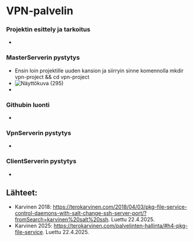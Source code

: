 # VPN-palvelin
### Projektin esittely ja tarkoitus
- 
### MasterServerin pystytys
- Ensin loin projektille uuden kansion ja siirryin sinne komennolla mkdir vpn-project && cd vpn-project
- ![Näyttökuva (295)](https://github.com/user-attachments/assets/781d1a51-6e0c-4e3e-8dc8-609a984b848f)
- 

### Githubin luonti
- 
### VpnServerin pystytys
- 
### ClientServerin pystytys
- 

## Lähteet:
- Karvinen 2018: https://terokarvinen.com/2018/04/03/pkg-file-service-control-daemons-with-salt-change-ssh-server-port/?fromSearch=karvinen%20salt%20ssh. Luettu 22.4.2025.
- Karvinen 2025: https://terokarvinen.com/palvelinten-hallinta/#h4-pkg-file-service. Luettu 22.4.2025.

